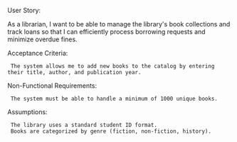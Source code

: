 User Story: 

As a librarian, I want to be able to manage the library's book collections and track loans so that I can efficiently process borrowing requests and minimize overdue fines. 

Acceptance Criteria: 

     The system allows me to add new books to the catalog by entering their title, author, and publication year.
     

Non-Functional Requirements: 

     The system must be able to handle a minimum of 1000 unique books.
     

Assumptions: 

     The library uses a standard student ID format.
     Books are categorized by genre (fiction, non-fiction, history).

     